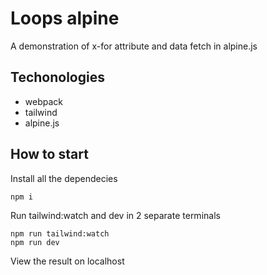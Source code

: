 # Loops alpine

A demonstration of x-for attribute and data fetch in alpine.js

## Techonologies

- webpack
- tailwind
- alpine.js

## How to start

Install all the dependecies

    npm i

Run tailwind:watch and dev in 2 separate terminals

    npm run tailwind:watch
    npm run dev

View the result on localhost
